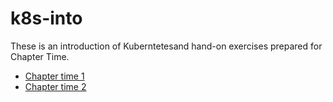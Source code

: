 # k8s-into

These is an introduction of Kuberntetesand hand-on exercises  prepared for Chapter Time.

* [Chapter time 1]()
* [Chapter time 2]()

